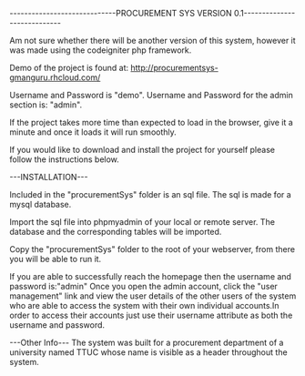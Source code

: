   -----------------------------PROCUREMENT SYS VERSION 0.1----------------------------


Am not sure whether there will be another version of this system, however it was made using
the codeigniter php framework.

Demo of the project is found at: http://procurementsys-gmanguru.rhcloud.com/

Username and Password is "demo".
Username and Password for the admin section is: "admin".

If the project takes more time than expected to load in the browser, give it a minute and once it loads it will run smoothly.

If you would like to download and install the project for yourself please follow the instructions below.

---INSTALLATION---

Included in the "procurementSys" folder is an sql file. The sql is made for a mysql 
database.

Import the sql file into phpmyadmin of your local or remote server. The database 
and the corresponding tables will be imported.

Copy the "procurementSys" folder to the root of your webserver, from there you will be
able to run it.

If you are able to successfully reach the homepage then the username and password is:"admin"
Once you open the admin account, click the "user management" link and view the user details
of the other users of the system who are able to access the system with their
own individual accounts.In order to access their accounts just use their username attribute
as both the username and password.

---Other Info---
The system was built for a procurement department of a university named TTUC whose name is
visible as a header throughout the system.

